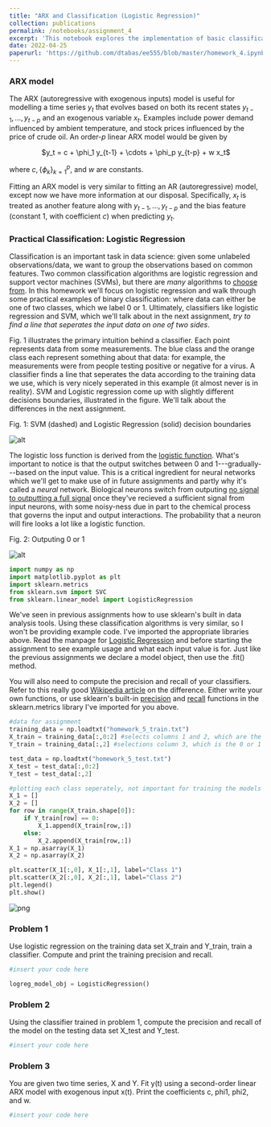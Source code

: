 ```yaml
---
title: "ARX and Classification (Logistic Regression)"
collection: publications
permalink: /notebooks/assignment_4
excerpt: 'This notebook explores the implementation of basic classification algorithms. EE PMP 555, Spring 2022'
date: 2022-04-25
paperurl: 'https://github.com/dtabas/ee555/blob/master/homework_4.ipynb'
---
```


### ARX model

The ARX (autoregressive with exogenous inputs) model is useful for modelling a time series $y_t$ that evolves based on both its recent states $y_{t-1},...,y_{t-p}$ and an exogenous variable $x_t$. Examples include power demand influenced by ambient temperature, and stock prices influenced by the price of crude oil. An order-$p$ linear ARX model would be given by 

<center> $y_t = c + \phi_1 y_{t-1} + \cdots + \phi_p y_{t-p} + w x_t$ </center>

where $c, \{\phi_k\}_{k=1}^p,$ and $w$ are constants.

Fitting an ARX model is very similar to fitting an AR (autoregressive) model, except now we have more information at our disposal. Specifically, $x_t$ is treated as another feature along with $y_{t-1},...,y_{t-p}$ and the bias feature (constant 1, with coefficient $c$) when predicting $y_t$. 

### Practical Classification: Logistic Regression

Classification is an important task in data science: given some unlabeled observations/data, we want to group the observations based on common features. Two common classification algorithms are logistic regression and support vector machines (SVMs), but there are _many_ algorithms to [choose from](https://scikit-learn.org/stable/auto_examples/classification/plot_classifier_comparison.html#sphx-glr-auto-examples-classification-plot-classifier-comparison-py). In this homework we'll focus on logistic regression and walk through some practical examples of binary classification: where data can either be one of two classes, which we label 0 or 1. Ultimately, classifiers like logistic regression and SVM, which we'll talk about in the next assignment, _try to find a line that seperates the input data on one of two sides_.

Fig. 1 illustrates the primary intuition behind a classifier. Each point represents data from some measurements. The blue class and the orange class each represent something about that data: for example, the measurements were from people testing positive or negative for a virus. A classifier finds a line that seperates the data according to the training data we use, which is very nicely seperated in this example (it almost never is in reality). SVM and Logistic regression come up with slightly different decisions boundaries, illustrated in the figure. We'll talk about the differences in the next assignment.

Fig. 1: SVM (dashed) and Logistic Regression (solid) decision boundaries

![alt](../images/notebooks_data/class_ex.png)

The logistic loss function is derived from the [logistic function](https://en.wikipedia.org/wiki/Logistic_function). What's important to notice is that the output switches between 0 and 1---gradually---based on the input value. This is a critical ingredient for neural networks which we'll get to make use of in future assignments and partly why it's called a _neural_ network. Biological neurons switch from outputing [no signal to outputting a full signal](https://en.wikipedia.org/wiki/All-or-none_law) once they've recieved a sufficient signal from input neurons, with some noisy-ness due in part to the chemical process that governs the input and output interactions. The probability that a neuron will fire looks a lot like a logistic function.

Fig. 2: Outputing 0 or 1

![alt](../images/notebooks_data/logistic_func.png)


```python
import numpy as np
import matplotlib.pyplot as plt
import sklearn.metrics
from sklearn.svm import SVC
from sklearn.linear_model import LogisticRegression
```

We've seen in previous assignments how to use sklearn's built in data analysis tools. Using these classification algorithms is very similar, so I won't be providing example code. I've imported the appropriate libraries above. Read the manpage for [Logistic Regression](https://scikit-learn.org/stable/modules/generated/sklearn.linear_model.LogisticRegression.html) and before starting the assignment to see example usage and what each input value is for. Just like the previous assignments we declare a model object, then use the .fit() method.

You will also need to compute the precision and recall of your classifiers. Refer to this really good [Wikipedia article](https://en.wikipedia.org/wiki/Precision_and_recall) on the difference. Either write your own functions, or use sklearn's built-in [precision](https://scikit-learn.org/stable/modules/generated/sklearn.metrics.precision_score.html#sklearn.metrics.precision_score) and [recall](https://scikit-learn.org/stable/modules/generated/sklearn.metrics.recall_score.html#sklearn.metrics.recall_score) functions in the sklearn.metrics library I've imported for you above.


```python
#data for assignment
training_data = np.loadtxt("homework_5_train.txt")
X_train = training_data[:,0:2] #selects columns 1 and 2, which are the x and y coords of the data
Y_train = training_data[:,2] #selections column 3, which is the 0 or 1 label of the data

test_data = np.loadtxt("homework_5_test.txt")
X_test = test_data[:,0:2]
Y_test = test_data[:,2]
```


```python
#plotting each class seperately, not important for training the models
X_1 = []
X_2 = []
for row in range(X_train.shape[0]):
    if Y_train[row] == 0:
        X_1.append(X_train[row,:])
    else:
        X_2.append(X_train[row,:])
X_1 = np.asarray(X_1)
X_2 = np.asarray(X_2)

plt.scatter(X_1[:,0], X_1[:,1], label="Class 1")
plt.scatter(X_2[:,0], X_2[:,1], label="Class 2")
plt.legend()
plt.show()
```


![png](../images/notebooks_data/classification_1.png)


### Problem 1

Use logistic regression on the training data set X_train and Y_train, train a classifier. Compute and print the training precision and recall.


```python
#insert your code here

logreg_model_obj = LogisticRegression()
```

### Problem 2

Using the classifier trained in problem 1, compute the precision and recall of the model on the testing data set X_test and Y_test.


```python
#insert your code here
```

### Problem 3

You are given two time series, X and Y. Fit y(t) using a second-order linear ARX model with exogenous input x(t). Print the coefficients c, phi1, phi2, and w. 

```python
#insert your code here
```